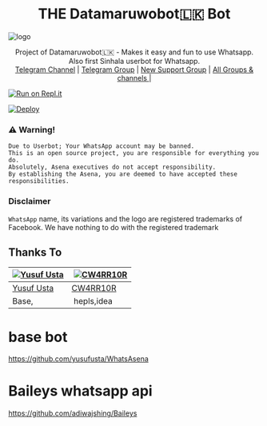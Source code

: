 <h1 align="center"><b> THE Datamaruwobot🇱🇰 Bot  </b></h1>

![logo](https://i.hizliresim.com/152nwlw.jpg)




<p align="center">
    Project of Datamaruwobot🇱🇰 - Makes it easy and fun to use Whatsapp. Also first Sinhala userbot for Whatsapp.
    <br>
        <a href="">Telegram Channel</a> |
        <a href="https://t.me/sldata1">Telegram Group</a> |
        <a href="https://https://chat.whatsapp.com/LTvwI9vghx94e4mixI0ljQ">New Support Group</a> |
        <a href="https://t.me/unofficialplugin">All Groups & channels </a> |
    <br>
</p>

[![Run on Repl.it](https://repl.it/badge/github/phaticusthiccy/WhatsAsenaDuplicated)](https://replit.com/@lasindu123/XTROID)

[![Deploy](https://www.herokucdn.com/deploy/button.svg)](https://heroku.com/deploy?template=https://github.com/Datamaruwo/X-Troid.git)

### ⚠️ Warning! 
```
Due to Userbot; Your WhatsApp account may be banned.
This is an open source project, you are responsible for everything you do. 
Absolutely, Asena executives do not accept responsibility.
By establishing the Asena, you are deemed to have accepted these responsibilities.
```
### Disclaimer
`WhatsApp` name, its variations and the logo are registered trademarks of Facebook. We have nothing to do with the registered trademark

## Thanks To
[![Yusuf Usta](https://github.com/yusufusta.png?size=50)](https://t.me/fusufs)  | [![CW4RR10R](https://github.com/CW4RR10R.png?size=50)](https://github.com/CW4RR10R)
----|----|
[Yusuf Usta](https://t.me/fusufs) | [CW4RR10R](https://t.meW4RR10R)
 Base, | hepls,idea

# base bot
https://github.com/yusufusta/WhatsAsena

# Baileys whatsapp api 
https://github.com/adiwajshing/Baileys
